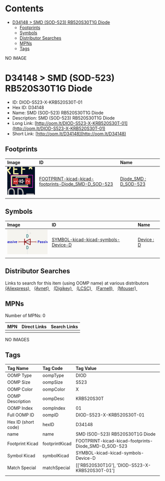 



Contents
========

* [D34148 > SMD (SOD-523) RB520S30T1G Diode](#d34148--smd-sod-523-rb520s30t1g-diode)
	* [Footprints](#footprints)
	* [Symbols](#symbols)
	* [Distributor Searches](#distributor-searches)
	* [MPNs](#mpns)
	* [Tags](#tags)
  
NO IMAGE  
# D34148 > SMD (SOD-523) RB520S30T1G Diode

- ID: DIOD-S523-X-KRB520S30T-01
- Hex ID: D34148
- Name: SMD (SOD-523) RB520S30T1G Diode
- Description: SMD (SOD-523) RB520S30T1G Diode
- Long Link: [http://oom.lt/DIOD-S523-X-KRB520S30T-01](http://oom.lt/DIOD-S523-X-KRB520S30T-01)
- Short Link: [http://oom.lt/D34148](http://oom.lt/D34148)

## Footprints
  

|Image|ID|Name|
| :--- | :--- | :--- |
|[![](https://raw.githubusercontent.com/oomlout/oomlout_OOMP_eda_V2/main/FOOTPRINT/kicad/kicad-footprints/Diode_SMD/D_SOD-523/image_140.png)](https://github.com/oomlout/oomlout_OOMP_eda_V2/tree/main/FOOTPRINT/kicad/kicad-footprints/Diode_SMD/D_SOD-523/)|[FOOTPRINT-kicad-kicad-footprints-Diode_SMD-D_SOD-523](https://github.com/oomlout/oomlout_OOMP_eda_V2/tree/main/FOOTPRINT/kicad/kicad-footprints/Diode_SMD/D_SOD-523/)|[Diode_SMD : D_SOD-523](https://github.com/oomlout/oomlout_OOMP_eda_V2/tree/main/FOOTPRINT/kicad/kicad-footprints/Diode_SMD/D_SOD-523/)|
||||

## Symbols
  

|Image|ID|Name|
| :--- | :--- | :--- |
|[![](https://raw.githubusercontent.com/oomlout/oomlout_OOMP_eda_V2/main/SYMBOL/kicad/kicad-symbols/Device/D/image_140.png)](https://github.com/oomlout/oomlout_OOMP_eda_V2/tree/main/SYMBOL/kicad/kicad-symbols/Device/D/)|[SYMBOL-kicad-kicad-symbols-Device-D](https://github.com/oomlout/oomlout_OOMP_eda_V2/tree/main/SYMBOL/kicad/kicad-symbols/Device/D/)|[Device : D](https://github.com/oomlout/oomlout_OOMP_eda_V2/tree/main/SYMBOL/kicad/kicad-symbols/Device/D/)|
||||

## Distributor Searches
  
Links to search for this item (using OOMP name) at various distributors  
[(Aliexpress) ](https://www.aliexpress.com/wholesale?SearchText=1117SMD+SOD-523+RB520S30T1G+Diode)&nbsp;&nbsp;&nbsp;[(Avnet) ](https://www.avnet.com/shop/us/search/SMD+SOD-523+RB520S30T1G+Diode)&nbsp;&nbsp;&nbsp;[(Digikey) ](https://www.digikey.co.uk/en/products/result?s=SMD+SOD-523+RB520S30T1G+Diode)&nbsp;&nbsp;&nbsp;[(LCSC) ](https://www.lcsc.com/search?q=SMD+SOD-523+RB520S30T1G+Diode)&nbsp;&nbsp;&nbsp;[(Farnell) ](https://uk.farnell.com/search?st=SMD+SOD-523+RB520S30T1G+Diode)&nbsp;&nbsp;&nbsp;[(Mouser) ](https://www.mouser.com/c/?q=SMD+SOD-523+RB520S30T1G+Diode)&nbsp;&nbsp;&nbsp;
## MPNs
  
Number of MPNs: 0  

|MPN|Direct Links|Search Links|
| :--- | :--- | :--- |
||||
  
NO IMAGES  
## Tags
  

|Tag Name|Tag Code|Tag Value|
| :--- | :--- | :--- |
|OOMP Type|oompType|DIOD|
|OOMP Size|oompSize|S523|
|OOMP Color|oompColor|X|
|OOMP Description|oompDesc|KRB520S30T|
|OOMP Index|oompIndex|01|
|Full OOMP ID|oompID|DIOD-S523-X-KRB520S30T-01|
|Hex ID (short code)|hexID|D34148|
|name|name|SMD (SOD-523) RB520S30T1G Diode|
|Footprint Kicad|footprintKicad|FOOTPRINT-kicad-kicad-footprints-Diode_SMD-D_SOD-523|
|Symbol Kicad|symbolKicad|SYMBOL-kicad-kicad-symbols-Device-D|
|Match Special|matchSpecial|[['RB520S30T1G'], 'DIOD-S523-X-KRB520S30T-01']|
||||
